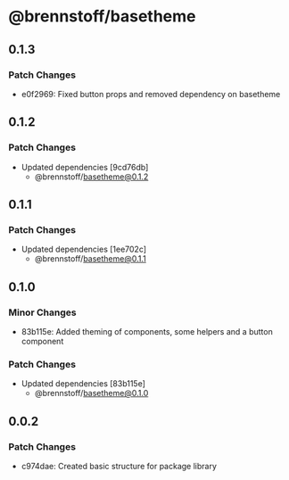 # @brennstoff/basetheme

## 0.1.3

### Patch Changes

- e0f2969: Fixed button props and removed dependency on basetheme

## 0.1.2

### Patch Changes

- Updated dependencies [9cd76db]
  - @brennstoff/basetheme@0.1.2

## 0.1.1

### Patch Changes

- Updated dependencies [1ee702c]
  - @brennstoff/basetheme@0.1.1

## 0.1.0

### Minor Changes

- 83b115e: Added theming of components, some helpers and a button component

### Patch Changes

- Updated dependencies [83b115e]
  - @brennstoff/basetheme@0.1.0

## 0.0.2

### Patch Changes

- c974dae: Created basic structure for package library
